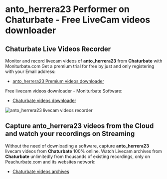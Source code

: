 # anto_herrera23 Performer on Chaturbate - Free LiveCam videos downloader

## Chaturbate Live Videos Recorder

Monitor and record livecam videos of **anto_herrera23** from **Chaturbate** with Moniturbate.com
Get a premium trial for free by just and only registering with your Email address:
* [anto_herrera23 Premium videos downloader](https://moniturbate.com/request-demo-licence-key.html)

Free livecam videos downloader - Moniturbate Software:
* [Chaturbate videos downloader](https://moniturbate.com/moniturbate-download-software.html)

![anto_herrera23 livecam videos recorder](https://peachurnet.com/templates/moniturbate-software.png)


## Capture anto_herrera23 videos from the Cloud and watch your recordings on Streaming

Without the need of downloading a software, capture **anto_herrera23** livecam videos from **Chaturbate** 100% online.
Watch Livecam archives from **Chaturbate** unlimitedly from thousands of existing recordings, only on Peachurbate.com and its websites network:
* [Chaturbate videos archives](https://peachurnet.com/)